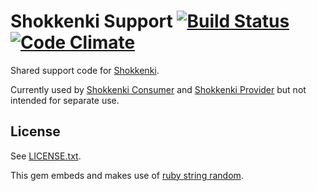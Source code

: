 # Shokkenki Support [![Build Status](https://secure.travis-ci.org/brentsnook/shokkenki-support.png?branch=master)](http://travis-ci.org/brentsnook/shokkenki-support) [![Code Climate](https://codeclimate.com/github/brentsnook/shokkenki-support.png)](https://codeclimate.com/github/brentsnook/shokkenki-support)

Shared support code for [Shokkenki](https://github.com/brentsnook/shokkenki).

Currently used by [Shokkenki Consumer](https://github.com/brentsnook/shokkenki-consumer) and [Shokkenki Provider](https://github.com/brentsnook/shokkenki-provider) but not intended for separate use.

## License

See [LICENSE.txt](LICENSE.txt).

This gem embeds and makes use of [ruby string random](https://github.com/repeatedly/ruby-string-random).


